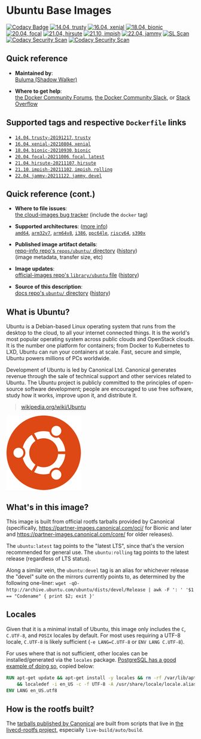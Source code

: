 # Ubuntu Base Images

[![Codacy Badge](https://api.codacy.com/project/badge/Grade/bced2d477fd8443b80ff528d1c0bc2d1)](https://app.codacy.com/gh/buluma/ubuntu?utm_source=github.com&utm_medium=referral&utm_content=buluma/ubuntu&utm_campaign=Badge_Grade_Settings)
[![14.04, trusty](https://github.com/buluma/ubuntu/actions/workflows/build-14.04.yml/badge.svg?branch=main)](https://github.com/buluma/ubuntu/actions/workflows/build-14.04.yml) [![16.04, xenial](https://github.com/buluma/ubuntu/actions/workflows/build-16.04.yml/badge.svg?branch=main)](https://github.com/buluma/ubuntu/actions/workflows/build-16.04.yml) [![18.04, bionic](https://github.com/buluma/ubuntu/actions/workflows/build-18.04.yml/badge.svg?branch=main)](https://github.com/buluma/ubuntu/actions/workflows/build-18.04.yml) [![20.04, focal](https://github.com/buluma/ubuntu/actions/workflows/build-20.04.yml/badge.svg?branch=main)](https://github.com/buluma/ubuntu/actions/workflows/build-20.04.yml) [![21.04, hirsute](https://github.com/buluma/ubuntu/actions/workflows/build-21.04.yml/badge.svg?branch=main)](https://github.com/buluma/ubuntu/actions/workflows/build-21.04.yml) [![21.10, impish](https://github.com/buluma/ubuntu/actions/workflows/build-21.10.yml/badge.svg?branch=main)](https://github.com/buluma/ubuntu/actions/workflows/build-21.10.yml) [![22.04, jammy](https://github.com/buluma/ubuntu/actions/workflows/build-22.04.yml/badge.svg?branch=main)](https://github.com/buluma/ubuntu/actions/workflows/build-22.04.yml) [![SL Scan](https://github.com/buluma/ubuntu/actions/workflows/shiftleft-analysis.yml/badge.svg?branch=main)](https://github.com/buluma/ubuntu/actions/workflows/shiftleft-analysis.yml) [![Codacy Security Scan](https://github.com/buluma/ubuntu/actions/workflows/codacy-analysis.yml/badge.svg?branch=main)](https://github.com/buluma/ubuntu/actions/workflows/codacy-analysis.yml) [![Codacy Security Scan](https://github.com/buluma/ubuntu/actions/workflows/codacy-analysis.yml/badge.svg?branch=main)](https://github.com/buluma/ubuntu/actions/workflows/codacy-analysis.yml)

## Quick reference

-	**Maintained by**:  
	[Buluma (Shadow Walker)](https://github.com/buluma/ubuntu)

-	**Where to get help**:  
	[the Docker Community Forums](https://forums.docker.com/), [the Docker Community Slack](https://dockr.ly/slack), or [Stack Overflow](https://stackoverflow.com/search?tab=newest&q=docker)

## Supported tags and respective `Dockerfile` links

-	[`14.04`, `trusty-20191217`, `trusty`](https://github.com/buluma/ubuntu/blob/main/ubuntu1404/Dockerfile)
-	[`16.04`, `xenial-20210804`, `xenial`](https://github.com/buluma/ubuntu/blob/main/ubuntu1604/Dockerfile)
-	[`18.04`, `bionic-20210930`, `bionic`](https://github.com/buluma/ubuntu/blob/main/ubuntu1804/Dockerfile)
-	[`20.04`, `focal-20211006`, `focal`, `latest`](https://github.com/buluma/ubuntu/blob/main/ubuntu2004/Dockerfile)
-	[`21.04`, `hirsute-20211107`, `hirsute`](https://github.com/buluma/ubuntu/blob/main/ubuntu2104/Dockerfile)
-	[`21.10`, `impish-20211102`, `impish`, `rolling`](https://github.com/buluma/ubuntu/blob/main/ubuntu2110/Dockerfile)
-	[`22.04`, `jammy-20211122`, `jammy`, `devel`](https://github.com/buluma/ubuntu/blob/main/ubuntu2204/Dockerfile)

## Quick reference (cont.)

-	**Where to file issues**:  
	[the cloud-images bug tracker](https://github.com/buluma/ubuntu/issues) (include the `docker` tag)

-	**Supported architectures**: ([more info](https://github.com/docker-library/official-images#architectures-other-than-amd64))  
	[`amd64`](https://hub.docker.com/r/amd64/ubuntu/), [`arm32v7`](https://hub.docker.com/r/arm32v7/ubuntu/), [`arm64v8`](https://hub.docker.com/r/arm64v8/ubuntu/), [`i386`](https://hub.docker.com/r/i386/ubuntu/), [`ppc64le`](https://hub.docker.com/r/ppc64le/ubuntu/), [`riscv64`](https://hub.docker.com/r/riscv64/ubuntu/), [`s390x`](https://hub.docker.com/r/s390x/ubuntu/)

-	**Published image artifact details**:  
	[repo-info repo's `repos/ubuntu/` directory](https://github.com/docker-library/repo-info/blob/master/repos/ubuntu) ([history](https://github.com/docker-library/repo-info/commits/master/repos/ubuntu))  
	(image metadata, transfer size, etc)

-	**Image updates**:  
	[official-images repo's `library/ubuntu` file](https://github.com/buluma/ubuntu) ([history](https://github.com/buluma/ubuntu/commits/main))

-	**Source of this description**:  
	[docs repo's `ubuntu/` directory](https://github.com/buluma/ubuntu/blob/main/README.md) ([history](https://github.com/buluma/ubuntu/commits/main/README.md))

## What is Ubuntu?

Ubuntu is a Debian-based Linux operating system that runs from the desktop to the cloud, to all your internet connected things. It is the world's most popular operating system across public clouds and OpenStack clouds. It is the number one platform for containers; from Docker to Kubernetes to LXD, Ubuntu can run your containers at scale. Fast, secure and simple, Ubuntu powers millions of PCs worldwide.

Development of Ubuntu is led by Canonical Ltd. Canonical generates revenue through the sale of technical support and other services related to Ubuntu. The Ubuntu project is publicly committed to the principles of open-source software development; people are encouraged to use free software, study how it works, improve upon it, and distribute it.

> [wikipedia.org/wiki/Ubuntu](https://en.wikipedia.org/wiki/Ubuntu)

![logo](https://raw.githubusercontent.com/docker-library/docs/01c12653951b2fe592c1f93a13b4e289ada0e3a1/ubuntu/logo.png)

## What's in this image?

This image is built from official rootfs tarballs provided by Canonical (specifically, https://partner-images.canonical.com/oci/ for Bionic and later and https://partner-images.canonical.com/core/ for older releases).

The `ubuntu:latest` tag points to the "latest LTS", since that's the version recommended for general use. The `ubuntu:rolling` tag points to the latest release (regardless of LTS status).

Along a similar vein, the `ubuntu:devel` tag is an alias for whichever release the "devel" suite on the mirrors currently points to, as determined by the following one-liner: `wget -qO- http://archive.ubuntu.com/ubuntu/dists/devel/Release | awk -F ': ' '$1 == "Codename" { print $2; exit }'`

## Locales

Given that it is a minimal install of Ubuntu, this image only includes the `C`, `C.UTF-8`, and `POSIX` locales by default. For most uses requiring a UTF-8 locale, `C.UTF-8` is likely sufficient (`-e LANG=C.UTF-8` or `ENV LANG C.UTF-8`).

For uses where that is not sufficient, other locales can be installed/generated via the `locales` package. [PostgreSQL has a good example of doing so](https://github.com/docker-library/postgres/blob/69bc540ecfffecce72d49fa7e4a46680350037f9/9.6/Dockerfile#L21-L24), copied below:

```dockerfile
RUN apt-get update && apt-get install -y locales && rm -rf /var/lib/apt/lists/* \
	&& localedef -i en_US -c -f UTF-8 -A /usr/share/locale/locale.alias en_US.UTF-8
ENV LANG en_US.utf8
```

## How is the rootfs built?

The [tarballs published by Canonical](https://partner-images.canonical.com/oci/) are built from scripts that live in [the livecd-rootfs project](https://code.launchpad.net/~ubuntu-core-dev/livecd-rootfs/+git/livecd-rootfs/+ref/ubuntu/master), especially `live-build/auto/build`.

